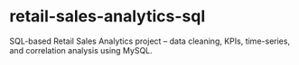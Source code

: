 # retail-sales-analytics-sql
SQL-based Retail Sales Analytics project – data cleaning, KPIs, time-series, and correlation analysis using MySQL.
